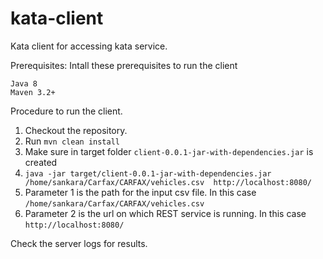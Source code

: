# kata-client
Kata client for accessing kata service.

Prerequisites:
Intall these prerequisites to run the client

    Java 8  
    Maven 3.2+
   
Procedure to run the client.

1) Checkout the repository. 
2) Run `mvn clean install`
3) Make sure in target folder `client-0.0.1-jar-with-dependencies.jar` is created
4) `java -jar target/client-0.0.1-jar-with-dependencies.jar /home/sankara/Carfax/CARFAX/vehicles.csv  http://localhost:8080/`
5) Parameter 1 is the path for the input csv file. In this case `/home/sankara/Carfax/CARFAX/vehicles.csv`
6) Parameter 2 is the url on which REST service is running. In this case `http://localhost:8080/`

Check the server logs for results.
